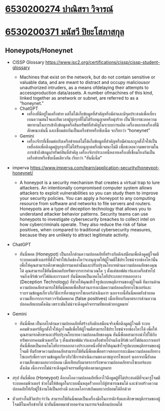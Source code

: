 # [6530200274 ปาณิสรา วิจารณ์](https://6530200274.github.io/honeypots)
# [6530200371 มนัสวี ปิยะโสภาสกุล](https://manatsawee-pi.github.io/honeypots)
## Honeypots/Honeynet
- CISSP Glossary https://www.isc2.org/certifications/cissp/cissp-student-glossary
  - Machines that exist on the network, but do not contain sensitive or valuable data,
  and are meant to distract and occupy maliciousor unauthorized intruders,
  as a means ofdelaying their attempts to accessproduction data/assets.
  A number ofmachines of this kind, linked together as anetwork or subnet,
  are referred to as a “honeynet.”
  - ChatGPT
    - เครื่องที่มีอยู่ในเครือข่าย แต่ไม่ได้เก็บข้อมูลที่สำคัญหรือมีค่าและมีจุดประสงค์เพื่อเบี่ยงเบนความสนใจและยึดเวลาผู้บุกรุกที่ไม่ได้รับอนุญาตหรือมุ่งร้าย
    เป็นวิธีการชะลอความพยายามในการเข้าถึงข้อมูลหรือสินทรัพย์ที่สำคัญในระบบการผลิต เครื่องหลายเครื่องที่มีลักษณะเช่นนี้ และเชื่อมต่อกันเป็นเครือข่ายหรือซับเน็ต จะเรียกว่า “honeynet”
  - Gemini
    - เครื่องจักรที่เชื่อมต่อกับเครือข่ายแต่ไม่ได้เก็บข้อมูลที่สำคัญหรือมีค่าและถูกตั้งใจให้เป็นเหยื่อล่อเพื่อดึงดูดผู้บุกรุกที่ไม่ได้รับอนุญาตหรือมีเจตนาไม่ดี
    เพื่อชะลอความพยายามในการเข้าถึงข้อมูล/ทรัพย์สินที่สำคัญ เครื่องจักรประเภทนี้หลายเครื่องที่เชื่อมโยงกันเป็นเครือข่ายหรือซับเน็ตเดียวกัน เรียกว่า "ฮันนี่เน็ต"

- imperva https://www.imperva.com/learn/application-security/honeypot-honeynet/
  - A honeypot is a security mechanism that creates a virtual trap to lure attackers. An intentionally compromised computer system allows attackers to exploit vulnerabilities so you can study them to improve your security policies. You can apply a honeypot to any computing resource from software and networks to file servers and routers.
  Honeypots are a type of deception technology that allows you to understand attacker behavior patterns. Security teams can use honeypots to investigate cybersecurity breaches to collect intel on how cybercriminals operate.
  They also reduce the risk of false positives, when compared to traditional cybersecurity measures, because they are unlikely to attract legitimate activity.
- ChatGPT
  - ฮันนี่พอต (Honeypot) เป็นกลไกด้านความปลอดภัยที่สร้างกับดักเสมือนเพื่อดึงดูดผู้โจมตี ระบบคอมพิวเตอร์ที่ตั้งใจทำให้เกิดช่องโหว่จะอนุญาตให้ผู้โจมตีใช้ประโยชน์จากช่องโหว่นั้น เพื่อให้คุณสามารถศึกษาพฤติกรรมเหล่านั้นและปรับปรุงนโยบายด้านความปลอดภัยของคุณได้ คุณสามารถใช้ฮันนี่พอตกับทรัพยากรการคำนวณใด ๆ ตั้งแต่ซอฟต์แวร์และเครือข่ายไปจนถึงเซิร์ฟเวอร์ไฟล์และเราเตอร์
  ฮันนี่พอตเป็นเทคโนโลยีประเภทการหลอกลวง (Deception Technology) ที่ช่วยให้คุณเข้าใจรูปแบบพฤติกรรมของผู้โจมตี ทีมงานด้านความปลอดภัยสามารถใช้ฮันนี่พอตเพื่อสืบสวนการละเมิดความปลอดภัยทางไซเบอร์และรวบรวมข้อมูลเกี่ยวกับวิธีการที่อาชญากรไซเบอร์ดำเนินการ
  นอกจากนี้ฮันนี่พอตยังช่วยลดความเสี่ยงจากการตรวจจับผิดพลาด (false positives) เมื่อเทียบกับมาตรการด้านความปลอดภัยแบบดั้งเดิม เพราะมันไม่น่าจะดึงดูดกิจกรรมที่ชอบด้วยกฎหมาย ์
- Gemini
  - ฮันนี่พ็อต เป็นกลไกด้านความปลอดภัยที่สร้างกับดักเสมือนจริงเพื่อดึงดูดผู้โจมตี ระบบคอมพิวเตอร์ที่ถูกตั้งใจให้ถูกโจมตีเพื่อให้ผู้โจมตีสามารถใช้ประโยชน์จากช่องโหว่ได้ เพื่อให้คุณสามารถศึกษาและปรับปรุงนโยบายความปลอดภัยของคุณ ฮันนี่พ็อตสามารถนำไปใช้กับทรัพยากรคอมพิวเตอร์ใด ๆ ตั้งแต่ซอฟต์แวร์และเครือข่ายไปจนถึงเซิร์ฟเวอร์ไฟล์และเราเตอร์
  ฮันนี่พ็อตเป็นเทคโนโลยีการหลอกลวงประเภทหนึ่งที่ช่วยให้คุณเข้าใจรูปแบบพฤติกรรมของผู้โจมตี ทีมรักษาความปลอดภัยสามารถใช้ฮันนี่พ็อตเพื่อตรวจสอบการละเมิดความปลอดภัยทางไซเบอร์เพื่อรวบรวมข้อมูลเกี่ยวกับวิธีการดำเนินงานของอาชญากรไซเบอร์ นอกจากนี้ยังลดความเสี่ยงของผลบวกปลอม เมื่อเทียบกับมาตรการรักษาความปลอดภัยทางไซเบอร์แบบดั้งเดิม เนื่องจากไม่น่าจะดึงดูดกิจกรรมที่ถูกต้องตามกฎหมาย
- สรุป ฮันนี่พ็อต (Honeypot) คือกลไกความปลอดภัยที่เอาไว้ดึงดูดผู้ที่ไม่ประสงค์ดีที่จะมาจู่โจมตีระบบคอมพิวเตอร์ ช่วยไม่ให้ข้อมูลในระบบนั้นหลุดรั่วออกไปสู่สาธารณชนได้ และช่วยสร้างความปลอดภัยให้กับผู้ใช้งานได้เป็นอย่างดี และลดโอกาสเกิดผลบวกปลอมได้อีกด้วย
- ตัวอย่างในชีวิตประจำวัน สามารถใช้ฮันนี่พอตเป็นเครื่องมือในการดักจับและศึกษาพฤติกรรมของผู้โจมตีในเครือข่ายได้ นำฮันนี่พอตมาช่วยลดจำนวนการแจ้งเตือนปลอมได้
